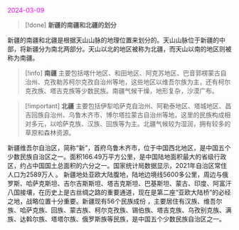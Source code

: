 <font color=Magenta>2024-03-09</font>


> [!done] **新疆的南疆和北疆的划分**
> 
新疆的南疆和北疆是根据天山山脉的地理位置来划分的。天山山脉位于新疆的中部，将新疆分为南北两部分。天山以北的地区被称为北疆，而天山以南的地区则被称为南疆。


> [!info] **南疆**
> 主要包括喀什地区、和田地区、阿克苏地区、巴音郭楞蒙古自治州、克孜勒苏柯尔克孜自治州等地，这些地区以维吾尔族为主，还有柯尔克孜族、塔吉克族等少数民族。南疆气候干燥，地形复杂，沙漠广布。


> [!important] **北疆**
> 主要包括伊犁哈萨克自治州、阿勒泰地区、塔城地区、昌吉回族自治州、乌鲁木齐市、博尔塔拉蒙古自治州等地，这里的民族构成相对多元，以哈萨克族、汉族、回族等为主。北疆气候较为湿润，拥有较多的草原和森林资源。


新疆维吾尔自治区，简称“新”，首府乌鲁木齐市，位于中国西北地区，是中国五个少数民族自治区之一。面积166.49万平方公里，是中国陆地面积最大的省级行政区，约占中国国土总面积的六分之一。国家统计局数据显示，2021年自治区常住人口为2589万人 。
新疆地处亚欧大陆腹地，陆地边境线5600多公里，周边与俄罗斯、哈萨克斯坦、吉尔吉斯斯坦、塔吉克斯坦、巴基斯坦、蒙古、印度、阿富汗八国接壤，在历史上是古丝绸之路的重要通道，现在是第二座“亚欧大陆桥”的必经之地，战略位置十分重要。新疆现有56个民族成份 ，主要居住有汉族、维吾尔族、哈萨克族、回族、蒙古族、柯尔克孜族、锡伯族、塔吉克族、乌孜别克族、满族、达斡尔族、塔塔尔族、俄罗斯族等民族，是中国五个少数民族自治区之一。
